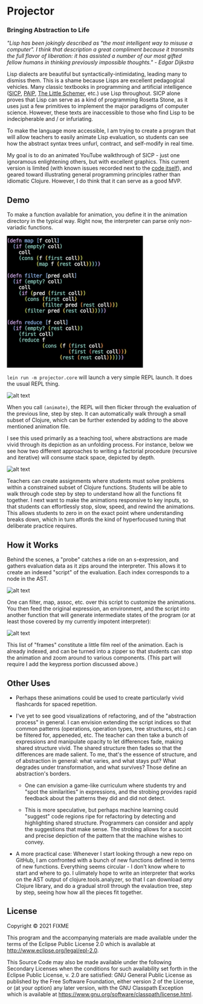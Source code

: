 # Projector
### Bringing Abstraction to Life

*"Lisp has been jokingly described as "the most intelligent way to misuse a computer". I think that description a great compliment because it transmits the full flavor of liberation: it has assisted a number of our most gifted fellow humans in thinking previously impossible thoughts." - Edgar Dijkstra*

Lisp dialects are beautiful but syntactically-intimidating, leading many to dismiss them. This is a shame because Lisps are excellent pedagogical vehicles. Many classic textbooks in programming and artificial intelligence ([SICP](https://www.amazon.com/Structure-Interpretation-Computer-Programs-Engineering/dp/0262510871/ref=pd_lpo_14_t_2/139-8855044-5241522?_encoding=UTF8&pd_rd_i=0262510871&pd_rd_r=6b59d653-6698-4867-b82f-9c081a881132&pd_rd_w=yjFXI&pd_rd_wg=YULvH&pf_rd_p=16b28406-aa34-451d-8a2e-b3930ada000c&pf_rd_r=XE210ZNMV225Y09XRQ3X&psc=1&refRID=XE210ZNMV225Y09XRQ3X), [PAIP](https://github.com/norvig/paip-lisp), [The Little Schemer](https://www.amazon.com/Little-Schemer-Daniel-P-Friedman/dp/0262560992), etc.) use Lisp throughout. SICP alone proves that Lisp can serve as a kind of programming Rosetta Stone, as it uses just a few primitives to implement the major paradigms of computer science. However, these texts are inaccessible to those who find Lisp to be indecipherable and / or infuriating.

To make the language more accessible, I am trying to create a program that will allow teachers to easily animate Lisp evaluation, so students can see how the abstract syntax trees unfurl, contract, and self-modify in real time. 

My goal is to do an animated YouTube walkthrough of SICP - just one ignoramous enlightening others, but with excellent graphics. This current version is limited (with known issues recorded next to the [code itself](https://github.com/kyleeschen1/projector/blob/main/src/projector/ast.clj)), and geared toward illustrating general programming principles rather than idiomatic Clojure. However, I do think that it can serve as a good MVP.

## Demo

To make a function available for animation, you define it in the animation directory in the typical way. Right now, the interpreter can parse only non-variadic functions.

![alt text](https://github.com/kyleeschen1/projector/blob/main/images/Functions.png)

```lein run -m projector.core``` will launch a very simple REPL launch. It does the usual REPL thing. 

![alt text](https://github.com/kyleeschen1/projector/blob/main/images/map.gif)

When you call ```(animate)```, the REPL will then flicker through the evaluation of the previous line, step by step. It can automatically walk through a small subset of Clojure, which can be further extended by adding to the above mentioned animation file.

I see this used primarily as a teaching tool, where abstractions are made vivid through its depiction as an unfolding process. For instance, below we see how two different approaches to writing a factorial procedure (recursive and iterative) will consume stack space, depicted by depth.

![alt text](https://github.com/kyleeschen1/projector/blob/main/images/factorials.gif)

Teachers can create assignments where students must solve problems within a constrained subset of Clojure functions. Students will be able to walk through code step by step to understand how all the functions fit together. I next want to make the animations responsive to key inputs, so that students can effortlessly stop, slow, speed, and rewind the animations. This allows students to zero in on the exact point where understanding breaks down, which in turn affords the kind of hyperfocused tuning that deliberate practice requires.


## How it Works

Behind the scenes, a "probe" catches a ride on an s-expression, and gathers evaluation data as it zips around the interpreter. This allows it to create an indexed "script" of the evaluation. Each index corresponds to a node in the AST.

![alt text](https://github.com/kyleeschen1/projector/blob/main/images/script.gif)

One can filter, map, assoc, etc. over this script to customize the animations. You then feed the original expression, an environment, and the script into another function that will generate intermediate states of the program (or at least those covered by my currently impotent interpreter):

![alt text](https://github.com/kyleeschen1/projector/blob/main/images/frames.gif)

This list of "frames" constitute a little film reel of the animation. Each is already indexed, and can be turned into a zipper so that students can stop the animation and zoom around to various components. (This part will require I add the keypress portion discussed above.)


## Other Uses

* Perhaps these animations could be used to create particularly vivid flashcards for spaced repetition.

* I've yet to see good visualizations of refactoring, and of the "abstraction process" in general. I can envision extending the script indices so that common patterns (operations, operation types, tree structures, etc.) can be filtered for, appeneded, etc. The teacher can then take a bunch of expressions and manipulate opacity to let differences fade, making shared structure vivid. The shared structure then fades so that the differences are made salient. To me, that's the essence of structure, and of abstraction in general: what varies, and what stays put? What degrades under transformation, and what survives? Those define an abstraction's borders. 

  * One can envision a game-like curriculum where students try and "spot the similarities" in expressions, and the strobing provides rapid feedback about the patterns they did and did not detect.

  * This is more speculative, but perhaps machine learning could "suggest" code regions ripe for refactoring by detecting and highlighting shared structure. Programmers can consider and apply the suggestions that make sense. The strobing allows for a succint and precise depiction of the pattern that the machine wishes to convey.

* A more practical case: Whenever I start looking through a new repo on GitHub, I am confronted with a bunch of new functions defined in terms of new functions. Everything seems circular - I don't know where to start and where to go. I ulimately hope to write an interpreter that works on the AST output of clojure.tools.analyzer, so that I can download *any* Clojure library, and do a gradual stroll through the evalaution tree, step by step, seeing how how all the pieces fit together.


## License

Copyright © 2021 FIXME

This program and the accompanying materials are made available under the
terms of the Eclipse Public License 2.0 which is available at
http://www.eclipse.org/legal/epl-2.0.

This Source Code may also be made available under the following Secondary
Licenses when the conditions for such availability set forth in the Eclipse
Public License, v. 2.0 are satisfied: GNU General Public License as published by
the Free Software Foundation, either version 2 of the License, or (at your
option) any later version, with the GNU Classpath Exception which is available
at https://www.gnu.org/software/classpath/license.html.
